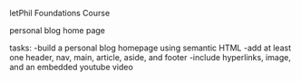 letPhil Foundations Course

personal blog home page

tasks:
-build a personal blog homepage using semantic HTML
-add at least one header, nav, main, article, aside, and footer
-include hyperlinks, image, and an embedded youtube video